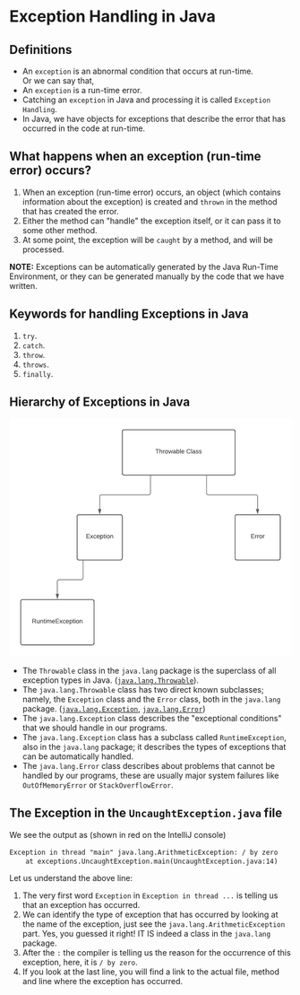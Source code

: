 # Exception Handling in Java

## Definitions
- An `exception` is an abnormal condition that occurs at run-time.  
Or we can say that,  
- An `exception` is a run-time error.
- Catching an `exception` in Java and processing it is called `Exception Handling`.
- In Java, we have objects for exceptions that describe the error that has occurred in the code at run-time.

## What happens when an exception (run-time error) occurs?
1. When an exception (run-time error) occurs, an object (which contains information about the exception)
is created and `thrown` in the method that has created the error.  
2. Either the method can "handle" the exception itself, or it can pass it to some other method.
3. At some point, the exception will be `caught` by a method, and will be processed.  
  
**NOTE:**  Exceptions can be automatically generated by the Java Run-Time Environment, or they can be generated manually by the code that we have written.

## Keywords for handling Exceptions in Java
1. `try`.
2. `catch`.
3. `throw`.
4. `throws`.
5. `finally`.

## Hierarchy of Exceptions in Java
![exception hierarchy in Java](./img/exceptionHierarchy.png)  

- The `Throwable` class in the `java.lang` package is the superclass of all exception types in Java.
([`java.lang.Throwable`](https://docs.oracle.com/en/java/javase/14/docs/api/java.base/java/lang/Throwable.html)).  
- The `java.lang.Throwable` class has two direct known subclasses;
 namely, the `Exception` class and the `Error` class, both in the `java.lang` package.
 ([`java.lang.Exception`](https://docs.oracle.com/en/java/javase/14/docs/api/java.base/java/lang/Exception.html),
  [`java.lang.Error`](https://docs.oracle.com/en/java/javase/14/docs/api/java.base/java/lang/Error.html))
- The `java.lang.Exception` class describes the "exceptional conditions" that we should handle in our programs.
- The `java.lang.Exception` class has a subclass called `RuntimeException`, also in the `java.lang` package; 
it describes the types of exceptions that can be automatically handled.
- The `java.lang.Error` class describes about problems that cannot be handled by our programs, these are usually major
system failures like `OutOfMemoryError` or `StackOverflowError`.

## The Exception in the `UncaughtException.java` file
We see the output as (shown in red on the IntelliJ console)
```
Exception in thread "main" java.lang.ArithmeticException: / by zero
	at exceptions.UncaughtException.main(UncaughtException.java:14)
```
Let us understand the above line:
1. The very first word `Exception` in `Exception in thread ...` is telling us that an exception has occurred.
2. We can identify the type of exception that has occurred by looking at the name of the exception,
just see the `java.lang.ArithmeticException` part. Yes, you guessed it right! IT IS indeed a class in the `java.lang` 
package.
3. After the `:` the compiler is telling us the reason for the occurrence of this exception, here, it is `/ by zero`.
4. If you look at the last line, you will find a link to the actual file, method and line where the exception has 
occurred.